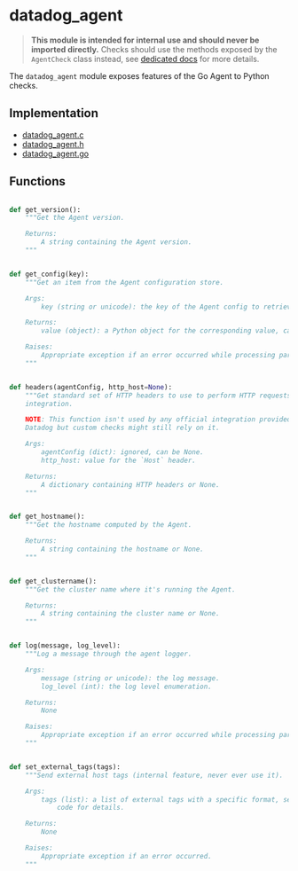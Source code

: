 # datadog_agent

> **This module is intended for internal use and should never be imported directly.**
> Checks should use the methods exposed by the `AgentCheck` class instead, see
> [dedicated docs](https://datadog-checks-base.readthedocs.io/en/latest/) for
> more details.

The `datadog_agent` module exposes features of the Go Agent to Python checks.

## Implementation

* [datadog_agent.c](/six/common/builtins/datadog_agent.c)
* [datadog_agent.h](/six/common/builtins/datadog_agent.h)
* [datadog_agent.go](/pkg/collector/python/datadog_agent.go)

## Functions

```python

def get_version():
    """Get the Agent version.

    Returns:
        A string containing the Agent version.
    """


def get_config(key):
    """Get an item from the Agent configuration store.

    Args:
        key (string or unicode): the key of the Agent config to retrieve.

    Returns:
        value (object): a Python object for the corresponding value, can be any type.

    Raises:
        Appropriate exception if an error occurred while processing params.
    """


def headers(agentConfig, http_host=None):
    """Get standard set of HTTP headers to use to perform HTTP requests from an
    integration.

    NOTE: This function isn't used by any official integration provided by
    Datadog but custom checks might still rely on it.

    Args:
        agentConfig (dict): ignored, can be None.
        http_host: value for the `Host` header.

    Returns:
        A dictionary containing HTTP headers or None.
    """


def get_hostname():
    """Get the hostname computed by the Agent.

    Returns:
        A string containing the hostname or None.
    """


def get_clustername():
    """Get the cluster name where it's running the Agent.

    Returns:
        A string containing the cluster name or None.
    """


def log(message, log_level):
    """Log a message through the agent logger.

    Args:
        message (string or unicode): the log message.
        log_level (int): the log level enumeration.

    Returns:
        None

    Raises:
        Appropriate exception if an error occurred while processing params.
    """


def set_external_tags(tags):
    """Send external host tags (internal feature, never ever use it).

    Args:
        tags (list): a list of external tags with a specific format, see source
            code for details.

    Returns:
        None

    Raises:
        Appropriate exception if an error occurred.
    """
```
